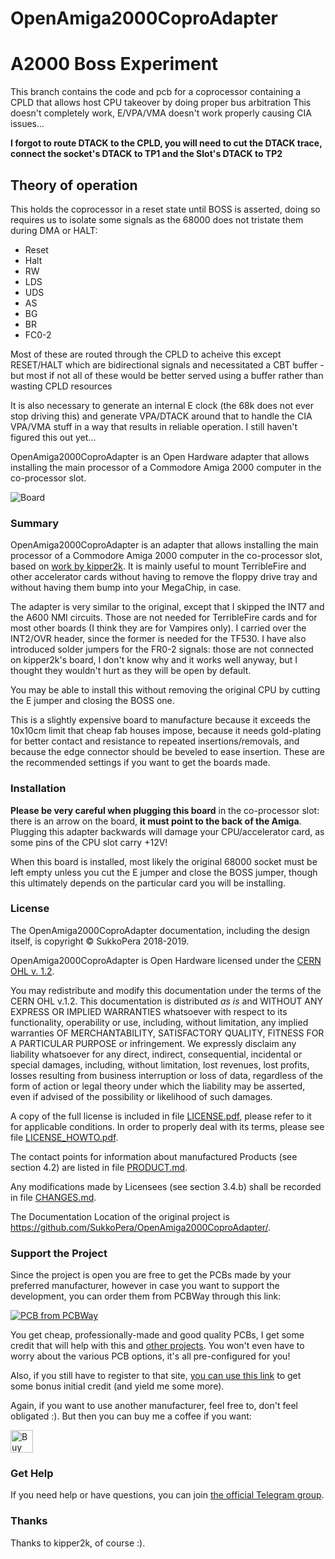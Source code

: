 # OpenAmiga2000CoproAdapter

# A2000 Boss Experiment
This branch contains the code and pcb for a coprocessor containing a CPLD that allows host CPU takeover by doing proper bus arbitration
This doesn't completely work, E/VPA/VMA doesn't work properly causing CIA issues...

__I forgot to route DTACK to the CPLD, you will need to cut the DTACK trace, connect the socket's DTACK to TP1 and the Slot's DTACK to TP2__

## Theory of operation
This holds the coprocessor in a reset state until BOSS is asserted, doing so requires us to isolate some signals as the 68000 does not tristate them during DMA or HALT:

* Reset
* Halt
* RW
* LDS
* UDS
* AS
* BG
* BR
* FC0-2

Most of these are routed through the CPLD to acheive this except RESET/HALT which are bidirectional signals and necessitated a CBT buffer - but most if not all of these would be better served using a buffer rather than wasting CPLD resources

It is also necessary to generate an internal E clock (the 68k does not ever stop driving this) and generate VPA/DTACK around that to handle the CIA VPA/VMA stuff in a way that results in reliable operation. I still haven't figured this out yet...



OpenAmiga2000CoproAdapter is an Open Hardware adapter that allows installing the main processor of a Commodore Amiga 2000 computer in the co-processor slot.

![Board](https://raw.githubusercontent.com/SukkoPera/OpenAmiga2000CoproAdapter/master/doc/render-top.png)

### Summary
OpenAmiga2000CoproAdapter is an adapter that allows installing the main processor of a Commodore Amiga 2000 computer in the co-processor slot, based on [work by kipper2k](http://eab.abime.net/showthread.php?t=89604). It is mainly useful to mount TerribleFire and other accelerator cards without having to remove the floppy drive tray and without having them bump into your MegaChip, in case.

The adapter is very similar to the original, except that I skipped the INT7 and the A600 NMI circuits. Those are not needed for TerribleFire cards and for most other boards (I think they are for Vampires only). I carried over the INT2/OVR header, since the former is needed for the TF530. I have also introduced solder jumpers for the FR0-2 signals: those are not connected on kipper2k's board, I don't know why and it works well anyway, but I thought they wouldn't hurt as they will be open by default.

You may be able to install this without removing the original CPU by cutting the E jumper and closing the BOSS one.

This is a slightly expensive board to manufacture because it exceeds the 10x10cm limit that cheap fab houses impose, because it needs gold-plating for better contact and resistance to repeated insertions/removals, and because the edge connector should be beveled to ease insertion. These are the recommended settings if you want to get the boards made.

### Installation
**Please be very careful when plugging this board** in the co-processor slot: there is an arrow on the board, **it must point to the back of the Amiga**. Plugging this adapter backwards will damage your CPU/accelerator card, as some pins of the CPU slot carry +12V!

When this board is installed, most likely the original 68000 socket must be left empty unless you cut the E jumper and close the BOSS jumper, though this ultimately depends on the particular card you will be installing.

### License
The OpenAmiga2000CoproAdapter documentation, including the design itself, is copyright &copy; SukkoPera 2018-2019.

OpenAmiga2000CoproAdapter is Open Hardware licensed under the [CERN OHL v. 1.2](http://ohwr.org/cernohl).

You may redistribute and modify this documentation under the terms of the CERN OHL v.1.2. This documentation is distributed *as is* and WITHOUT ANY EXPRESS OR IMPLIED WARRANTIES whatsoever with respect to its functionality, operability or use, including, without limitation, any implied warranties OF MERCHANTABILITY, SATISFACTORY QUALITY, FITNESS FOR A PARTICULAR PURPOSE or infringement. We expressly disclaim any liability whatsoever for any direct, indirect, consequential, incidental or special damages, including, without limitation, lost revenues, lost profits, losses resulting from business interruption or loss of data, regardless of the form of action or legal theory under which the liability may be asserted, even if advised of the possibility or likelihood of such damages.

A copy of the full license is included in file [LICENSE.pdf](LICENSE.pdf), please refer to it for applicable conditions. In order to properly deal with its terms, please see file [LICENSE_HOWTO.pdf](LICENSE_HOWTO.pdf).

The contact points for information about manufactured Products (see section 4.2) are listed in file [PRODUCT.md](PRODUCT.md).

Any modifications made by Licensees (see section 3.4.b) shall be recorded in file [CHANGES.md](CHANGES.md).

The Documentation Location of the original project is https://github.com/SukkoPera/OpenAmiga2000CoproAdapter/.

### Support the Project
Since the project is open you are free to get the PCBs made by your preferred manufacturer, however in case you want to support the development, you can order them from PCBWay through this link:

[![PCB from PCBWay](https://www.pcbway.com/project/img/images/frompcbway.png)](https://www.pcbway.com/project/shareproject/OpenAmiga2000CoproAdapter_V3.html)

You get cheap, professionally-made and good quality PCBs, I get some credit that will help with this and [other projects](https://www.pcbway.com/project/member/shareproject/?bmbid=41100). You won't even have to worry about the various PCB options, it's all pre-configured for you!

Also, if you still have to register to that site, [you can use this link](https://www.pcbway.com/setinvite.aspx?inviteid=41100) to get some bonus initial credit (and yield me some more).

Again, if you want to use another manufacturer, feel free to, don't feel obligated :). But then you can buy me a coffee if you want:

<a href='https://ko-fi.com/L3L0U18L' target='_blank'><img height='36' style='border:0px;height:36px;' src='https://az743702.vo.msecnd.net/cdn/kofi2.png?v=2' border='0' alt='Buy Me a Coffee at ko-fi.com' /></a>

### Get Help
If you need help or have questions, you can join [the official Telegram group](https://t.me/joinchat/HUHdWBC9J9JnYIrvTYfZmg).

### Thanks
Thanks to kipper2k, of course :).
